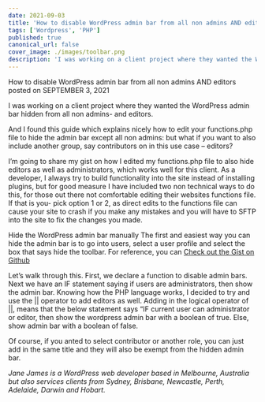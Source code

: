 ```yaml
---
date: 2021-09-03
title: 'How to disable WordPress admin bar from all non admins AND editors'
tags: ['Wordpress', 'PHP']
published: true
canonical_url: false
cover_image: ./images/toolbar.png
description: 'I was working on a client project where they wanted the WordPress admin bar hidden from all non admins- and editors.'
---
```

How to disable WordPress admin bar from all non admins AND editors
posted on SEPTEMBER 3, 2021


I was working on a client project where they wanted the WordPress admin bar hidden from all non admins- and editors.

And I found this guide which explains nicely how to edit your functions.php file to hide the admin bar except all non admins: but what if you want to also include another group, say contributors on in this use case – editors?

I’m going to share my gist on how I edited my functions.php file to also hide editors as well as administrators, which works well for this client. As a developer, I always try to build functionality into the site instead of installing plugins, but for good measure I have included two non technical ways to do this, for those out there not comfortable editing their websites functions file. If that is you- pick option 1 or 2, as direct edits to the functions file can cause your site to crash if you make any mistakes and you will have to SFTP into the site to fix the changes you made.

Hide the WordPress admin bar manually
The first and easiest way you can hide the admin bar is to go into users, select a user profile and select the box that says hide the toolbar. For reference, you can 
[Check out the Gist on Github](https://gist.github.com/genesis16/4c13c5115d3d9eed6ddaa182f0bd4273.js")

Let’s walk through this. First, we declare a function to disable admin bars. Next we have an IF statement saying if users are administrators, then show the admin bar. Knowing how the PHP language works, I decided to try and use the || operator to add editors as well. Adding in the logical operator of ||, means that the below statement says “IF current user can administrator or editor, then show the wordpress admin bar with a boolean of true. Else, show admin bar with a boolean of false.

Of course, if you anted to select contributor or another role, you can just add in the same title and they will also be exempt from the hidden admin bar.

*Jane James is a WordPress web developer based in Melbourne, Australia but also services clients from Sydney, Brisbane, Newcastle, Perth, Adelaide, Darwin and Hobart.*